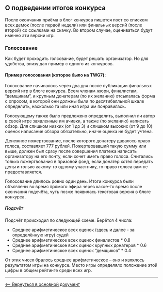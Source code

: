 ## О подведении итогов конкурса

После окончания приёма в блог конкурса пишется пост со списком всех демок (после первой недели) или финальных версий (после второй) со ссылками на скачку. Во втором случае, оцениваться будут именно эти версии игр.

### Голосование
Как будет проходить голсование, будет решать организатор. Но для удобства, внизу дан пример с одного из конкурсов.

#### Пример голосования (которое было на TWG7):
Голосование начиналось через два дня после публикации финальных версий игр в блоге конкурса. Всем членам жюри, финалистам, “демщикам”, и крупным донатерам (по их желанию) отсылалась форма с опросом, в которой они должны были по десятибалльной шкале определить, насколько та или иная игра им понравилась.

Голосующему также было предложено определить, выполнил ли автор в своей игре заявленные им ачивки, а также (по желанию) написать обзор. Для слишком низких (от 1 до 3) и слишком высоких (от 9 до 10) оценок написание обзора обязательно, иначе оценка не будет учтена.

Денежное пожертвование, после которого донатеру давалось право голоса, составляет 777 рублей. Пожертвовавший такую сумму или выше, должен был сразу после совершения платежа написать организатору на его почту, если хочет иметь право голоса. Считались только пожертвования в призовой фонд, если донатер хотел передать деньги только какому-то одному участнику, то право голоса вам не предоставляется.

Голосование длилось ровно один день. Итоги конкурса были объявлены во время прямого эфира через какое-то время после окончания подсчёта, чуть позже появилась текстовая версия в блоге конкурса.

##### Подсчёт
Подсчёт происходил по следующей схеме. Берётся 4 числа:   

* Среднее арифметическое всех оценок (здесь и далее - за определённую игру) судей
* Среднее арифметическое всех оценок финалистов * 0.8
* Среднее арифметическое всех оценок крупных донатеров * 0.6
* Среднее арифметическое всех оценок “демщиков” * 0.4

От этих чисел бралось среднее арифметическое – оно и являлось результатом игры на конкурсе. Место игры определяло положение этой цифры в общем рейтинге среди всех игр.

---
[&#10229; Вернуться в основной документ](main.md)
